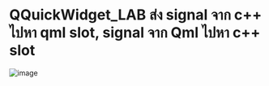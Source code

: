 # QQuickWidget_LAB ส่ง signal จาก c++ ไปหา qml slot, signal จาก Qml ไปหา c++ slot 
![image](https://user-images.githubusercontent.com/81642936/195630597-d30ca229-5a91-4200-b0c2-6930a0508639.png)
